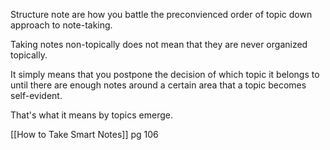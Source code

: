 Structure note are how you battle the preconvienced order of topic down approach to note-taking.

Taking notes non-topically does not mean that they are never organized topically.

It simply means that you postpone the decision of which topic it belongs to until there are enough notes around a certain area that a topic becomes self-evident.

That's what it means by topics emerge.

[[How to Take Smart Notes]] pg 106